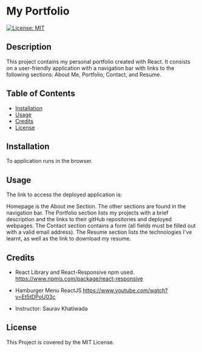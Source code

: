 # My Portfolio

[![License: MIT](https://img.shields.io/badge/License-MIT-yellow.svg)](https://opensource.org/licenses/MIT)


## Description

This project contains my personal portfolio created with React. It consists on a user-friendly application with a navigation bar with links to the following sections: About Me, Portfolio, Contact, and Resume.

## Table of Contents

- [Installation](#installation)
- [Usage](#usage)
- [Credits](#credits)
- [License](#license)


## Installation

To application runs in the browser. 


## Usage

The link to access the deployed application is: 

Homepage is the About me Section. The other sections are found in the navigation bar. The Portfolio section lists my projects with a brief description and the links to their gitHub repositories and deployed webpages. The Contact section contains a form (all fields must be filled out with a valid email address). The Resume section lists the technologies I've learnt, as well as the link to download my resume.

## Credits

- React Library and React-Responsive npm used.
https://www.npmjs.com/package/react-responsive

- Hamburger Menu ReactJS
https://www.youtube.com/watch?v=Et5tDPoU03c

- Instructor: Saurav Khatiwada

## License

This Project is covered by the MIT License.